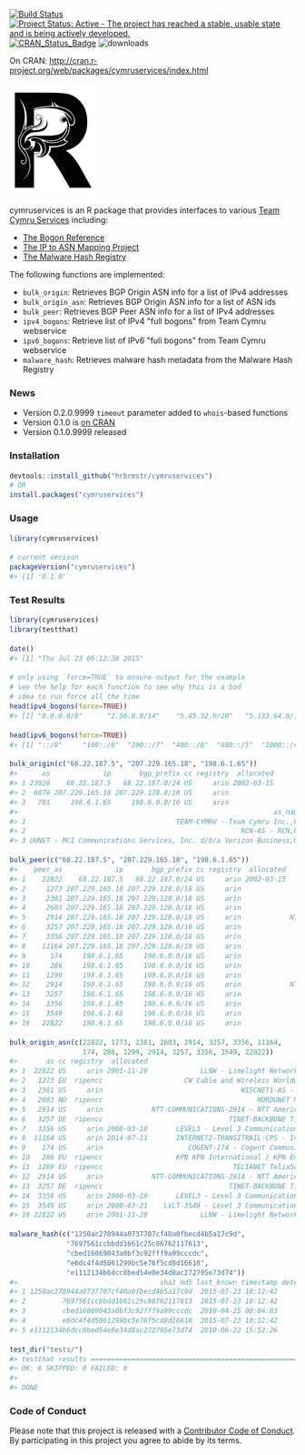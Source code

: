 <!-- README.md is generated from README.Rmd. Please edit that file -->
[![Build Status](https://travis-ci.org/hrbrmstr/cymruservices.svg)](https://travis-ci.org/hrbrmstr/cymruservices) [![Project Status: Active - The project has reached a stable, usable state and is being actively developed.](http://www.repostatus.org/badges/0.1.0/active.svg)](http://www.repostatus.org/#active) [![CRAN\_Status\_Badge](http://www.r-pkg.org/badges/version/cymruservices)](http://cran.r-project.org/web/packages/cymruservices) ![downloads](http://cranlogs.r-pkg.org/badges/grand-total/cymruservices)

On CRAN: [<http://cran.r-project.org/web/packages/cymruservices/index.html>](http://cran.r-project.org/web/packages/cymruservices/index.html)

![img](dragonr.jpg)

cymruservices is an R package that provides interfaces to various [Team Cymru Services](http://www.team-cymru.org/services.html) including:

-   [The Bogon Reference](http://www.team-cymru.org/bogon-reference.html)
-   [The IP to ASN Mapping Project](http://www.team-cymru.org/IP-ASN-mapping.html)
-   [The Malware Hash Registry](http://www.team-cymru.org/MHR.html)

The following functions are implemented:

-   `bulk_origin`: Retrieves BGP Origin ASN info for a list of IPv4 addresses
-   `bulk_origin_asn`: Retrieves BGP Origin ASN info for a list of ASN ids
-   `bulk_peer`: Retrieves BGP Peer ASN info for a list of IPv4 addresses
-   `ipv4_bogons`: Retrieve list of IPv4 "full bogons" from Team Cymru webservice
-   `ipv6_bogons`: Retrieve list of IPv6 "full bogons" from Team Cymru webservice
-   `malware_hash`: Retrieves malware hash metadata from the Malware Hash Registry

### News

-   Version 0.2.0.9999 `timeout` parameter added to `whois`-based functions
-   Version 0.1.0 is [on CRAN](http://cran.r-project.org/web/packages/cymruservices/index.html)
-   Version 0.1.0.9999 released

### Installation

``` r
devtools::install_github("hrbrmstr/cymruservices")
# OR
install.packages("cymruservices")
```

### Usage

``` r
library(cymruservices)

# current verison
packageVersion("cymruservices")
#> [1] '0.1.0'
```

### Test Results

``` r
library(cymruservices)
library(testthat)

date()
#> [1] "Thu Jul 23 06:12:38 2015"

# only using `force=TRUE` to ensure output for the example
# see the help for each function to see why this is a bad
# idea to run force all the time
head(ipv4_bogons(force=TRUE))
#> [1] "0.0.0.0/8"      "2.56.0.0/14"    "5.45.32.0/20"   "5.133.64.0/18"  "5.180.0.0/14"   "5.199.184.0/21"

head(ipv6_bogons(force=TRUE))
#> [1] "::/8"     "100::/8"  "200::/7"  "400::/6"  "800::/5"  "1000::/4"

bulk_origin(c("68.22.187.5", "207.229.165.18", "198.6.1.65"))
#>      as             ip       bgp_prefix cc registry  allocated
#> 1 23028    68.22.187.5   68.22.187.0/24 US     arin 2002-03-15
#> 2  6079 207.229.165.18 207.229.128.0/18 US     arin           
#> 3   701     198.6.1.65     198.6.0.0/16 US     arin           
#>                                                               as_name
#> 1                                     TEAM-CYMRU - Team Cymru Inc.,US
#> 2                                                     RCN-AS - RCN,US
#> 3 UUNET - MCI Communications Services, Inc. d/b/a Verizon Business,US

bulk_peer(c("68.22.187.5", "207.229.165.18", "198.6.1.65"))
#>    peer_as             ip       bgp_prefix cc registry  allocated                                   peer_as_name
#> 1    22822    68.22.187.5   68.22.187.0/24 US     arin 2002-03-15             LLNW - Limelight Networks, Inc.,US
#> 2     1273 207.229.165.18 207.229.128.0/18 US     arin                    CW Cable and Wireless Worldwide plc,GB
#> 3     2381 207.229.165.18 207.229.128.0/18 US     arin                                  WISCNET1-AS - WiscNet,US
#> 4     2603 207.229.165.18 207.229.128.0/18 US     arin                                      NORDUNET NORDUnet,NO
#> 5     2914 207.229.165.18 207.229.128.0/18 US     arin            NTT-COMMUNICATIONS-2914 - NTT America, Inc.,US
#> 6     3257 207.229.165.18 207.229.128.0/18 US     arin                               TINET-BACKBONE Tinet SpA,DE
#> 7     3356 207.229.165.18 207.229.128.0/18 US     arin                  LEVEL3 - Level 3 Communications, Inc.,US
#> 8    11164 207.229.165.18 207.229.128.0/18 US     arin                  INTERNET2-TRANSITRAIL-CPS - Internet2,US
#> 9      174     198.6.1.65     198.6.0.0/16 US     arin                     COGENT-174 - Cogent Communications,US
#> 10     286     198.6.1.65     198.6.0.0/16 US     arin                  KPN KPN International / KPN Eurorings,NL
#> 11    1299     198.6.1.65     198.6.0.0/16 US     arin                                TELIANET TeliaSonera AB,SE
#> 12    2914     198.6.1.65     198.6.0.0/16 US     arin            NTT-COMMUNICATIONS-2914 - NTT America, Inc.,US
#> 13    3257     198.6.1.65     198.6.0.0/16 US     arin                               TINET-BACKBONE Tinet SpA,DE
#> 14    3356     198.6.1.65     198.6.0.0/16 US     arin                  LEVEL3 - Level 3 Communications, Inc.,US
#> 15    3549     198.6.1.65     198.6.0.0/16 US     arin               LVLT-3549 - Level 3 Communications, Inc.,US
#> 16   22822     198.6.1.65     198.6.0.0/16 US     arin                        LLNW - Limelight Networks, Inc.,US

bulk_origin_asn(c(22822, 1273, 2381, 2603, 2914, 3257, 3356, 11164,
                  174, 286, 1299, 2914, 3257, 3356, 3549, 22822))
#>       as cc registry  allocated                                        as_name
#> 1  22822 US     arin 2001-11-28             LLNW - Limelight Networks, Inc.,US
#> 2   1273 EU  ripencc                    CW Cable and Wireless Worldwide plc,GB
#> 3   2381 US     arin                                  WISCNET1-AS - WiscNet,US
#> 4   2603 NO  ripencc                                      NORDUNET NORDUnet,NO
#> 5   2914 US     arin            NTT-COMMUNICATIONS-2914 - NTT America, Inc.,US
#> 6   3257 DE  ripencc                               TINET-BACKBONE Tinet SpA,DE
#> 7   3356 US     arin 2000-03-10       LEVEL3 - Level 3 Communications, Inc.,US
#> 8  11164 US     arin 2014-07-11       INTERNET2-TRANSITRAIL-CPS - Internet2,US
#> 9    174 US     arin                     COGENT-174 - Cogent Communications,US
#> 10   286 EU  ripencc                  KPN KPN International / KPN Eurorings,NL
#> 11  1299 EU  ripencc                                TELIANET TeliaSonera AB,SE
#> 12  2914 US     arin            NTT-COMMUNICATIONS-2914 - NTT America, Inc.,US
#> 13  3257 DE  ripencc                               TINET-BACKBONE Tinet SpA,DE
#> 14  3356 US     arin 2000-03-10       LEVEL3 - Level 3 Communications, Inc.,US
#> 15  3549 US     arin 2000-03-21    LVLT-3549 - Level 3 Communications, Inc.,US
#> 16 22822 US     arin 2001-11-28             LLNW - Limelight Networks, Inc.,US

malware_hash(c("1250ac278944a0737707cf40a0fbecd4b5a17c9d",
              "7697561ccbbdd1661c25c86762117613",
              "cbed16069043a0bf3c92fff9a99cccdc",
              "e6dc4f4d5061299bc5e76f5cd8d16610",
              "e1112134b6dcc8bed54e0e34d8ac272795e73d74"))
#>                                   sha1_md5 last_known_timestamp detection_pct
#> 1 1250ac278944a0737707cf40a0fbecd4b5a17c9d  2015-07-23 10:12:42            NA
#> 2         7697561ccbbdd1661c25c86762117613  2015-07-23 10:12:42            NA
#> 3         cbed16069043a0bf3c92fff9a99cccdc  2010-04-25 00:04:03          0.71
#> 4         e6dc4f4d5061299bc5e76f5cd8d16610  2015-07-23 10:12:42            NA
#> 5 e1112134b6dcc8bed54e0e34d8ac272795e73d74  2010-06-22 15:52:26          0.79

test_dir("tests/")
#> testthat results ========================================================================================================
#> OK: 6 SKIPPED: 0 FAILED: 0
#> 
#> DONE
```

### Code of Conduct

Please note that this project is released with a [Contributor Code of Conduct](CONDUCT.md). By participating in this project you agree to abide by its terms.
